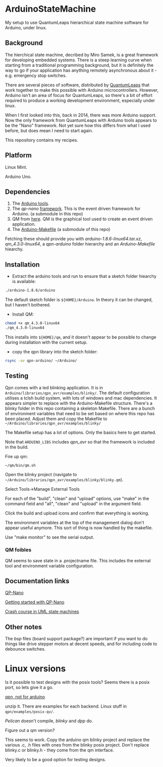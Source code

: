 # ArduinoStateMachine
My setup to use QuantumLeaps hierarchical state machine software for Arduino, under linux.

## Background

The hierchical state machine, decribed by Miro Samek, is a great
framework for developing embedded systems. There is a steep learning
curve when starting from a traditional programming background, but it
is definitely the way to go if your application has anything remotely
asynchronous about it - e.g. emergency stop switches.

There are several pieces of software, distributed by
[QuantumLeaps](http://www.state-machine.com/) that work together
to make this possible with Arduino microcontrollers. However,
Arduino isn't an area of focus for QuantumLeaps, so there's a
bit of effort required to produce a working development environment,
especially under linux.

When I first looked into this, back in 2014, there was more Arduino
support. Now the only framework from QuantumLeaps with Arduino tools
appears to be the "Nano" framework. Not yet sure how this differs from
what I used before, but does mean I need to start again.

This repository contains my recipes.

## Platform

Linux Mint.

Arduino Uno.

## Dependencies

1. The [Arduino tools](https://www.arduino.cc).
1. The _qp-nano_
   [framework](https://github.com/QuantumLeaps/qpn-arduino). This is
   the event driven framework for Arduino. (a submodule in this repo)
1. QM from [here](https://github.com/QuantumLeaps/qm/releases). QM is
   the graphical tool used to create an event driven application.
1. The [Arduino-Makefile](https://github.com/sudar/Arduino-Makefile) (a submodule of this repo)

Fetching these should provide you with _arduino-1.8.6-linux64.tar.xz_,
_qm\_4.3.0-linux64_, a _qpn-arduino_ folder hierarchy and an _Arduino-Makefile_ hiearchy.

## Installation

* Extract the arduino tools and run to ensure that a sketch folder hiearchy is available:

``` bash
./arduino-1.8.6/arduino
```

The default sketch folder is `${HOME}/Arduino`. In theory it can be changed, but I haven't
bothered.

* Install QM:

```bash
chmod +x qm_4.3.0-linux64
./qm_4.3.0-linux64
```

This installs into `${HOME}/qm`, and it doesn't appear to be possible
to change during installation with the current setup.

* copy the qpn library into the sketch folder:

``` bash
rsync -av qpn-arduino/ ~/Arduino/
```

## Testing

Qpn comes with a led blinking application. It is in
`Arduino/libraries/qpn_avr/examples/blinky/`. The default configuration
utilises a tclsh build system, with lots of windows and mac dependencies. It
appears simpler to replace with the Arduino-Makefile structure. There's a blinky
folder in this repo containing a skeleton Makefile. There are a bunch of environment
variables that need to be set based on where this repo has been placed. Adjust them and
copy the Makefile to `~/Arduino/libraries/qpn_avr/examples/blinky/`

The Makefile setup has a lot of options. Only the basics here to get started.

Note that `ARDUINO_LIBS` includes _qpn\_avr_ so that the framework is included in the
build.

Fire up qm:

```bash
~/qm/bin/qm.sh
```

Open the blinky project (navigate to `~/Arduino/libraries/qpn_avr/examples/blinky/blinky.qm`).

Select Tools->Manage External Tools

For each of the "build", "clean"  and "upload" options, use "make" in
the command field and "all", "clean" and "upload" in the argument
field.

Click the build and upload icons and confirm that everything is working.

The environment variables at the top of the management dialog don't
appear useful anymore. This sort of thing is now handled by the
makefile.

Use "make monitor" to see the serial output.

### QM foibles

QM seems to save state in a .projectname file. This includes the external tool and
environment variable configuration.

## Documentation links

[QP-Nano](http://www.state-machine.com/qpn/)

[Getting started with QP-Nano](https://www.state-machine.com/doc/AN_Getting_Started_with_QP-nano.pdf)

[Crash course in UML state machines](https://state-machine.com/doc/AN_Crash_Course_in_UML_State_Machines.pdf)

## Other notes

The _bsp_ files (board support package?) are important if you want to
do things like drive stepper motors at decent speeds, and for
including code to debounce switches.

# Linux versions

Is it possible to test designs with the posix tools? Seems there is a posix port, so lets give it
a go.

[qpn, not for arduino](https://github.com/QuantumLeaps/qpn/releases)

unzip it. There are examples for each backend. Linux stuff in `qpn/examples/posix-qv/`.

_Pelican_ doesn't compile, _blinky_ and _dpp_ do.

Figure out a qm version?

This seems to work. Copy the arduino qm blinky project and replace the various .c, .h files with ones
from the blinky posix project. Don't replace blinky.c or blinky.h - they come from the qm interface.

Very likely to be a good option for testing designs.

